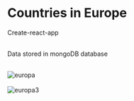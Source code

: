 <h1> Countries in Europe</h1>

Create-react-app<br><br>

Data stored in mongoDB database<br><br>

![europa](https://user-images.githubusercontent.com/38325801/147263810-0d7ac66a-e5cc-412e-af9f-f78cde4a9773.png)<br><br>
![europa3](https://user-images.githubusercontent.com/38325801/147263838-6ffa38c7-0852-4fdb-8c1c-a5588e4bf9c2.png)<br><br>

